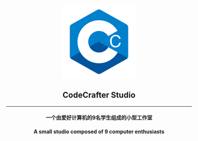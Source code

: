 <style>
  .center-text {
    text-align: center;
  }
</style>
<div class="center-text">
  <img src="./logo.png">
  <h2>CodeCrafter Studio</h2>
  <hr>
  <h4>一个由爱好计算机的9名学生组成的小型工作室</h4>
  <h4>A small studio composed of 9 computer enthusiasts</h4>
</div>